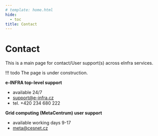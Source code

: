 ```yaml
---
# template: home.html
hide:
  - toc
title: Contact
---
```

# Contact

This is a main page for contact/User support(s) across eInfra services.

!!! todo
    The page is under construction.

**e-INFRA top-level support**

- available 24/7
- <support@e-infra.cz>
- tel. +420 234 680 222


**Grid computing (MetaCentrum) user support**

- available working days 9-17
- <meta@cesnet.cz>

